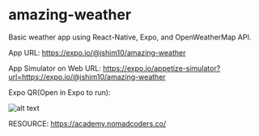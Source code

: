 # amazing-weather
Basic weather app using React-Native, Expo, and OpenWeatherMap API.

App URL:
https://expo.io/@jshim10/amazing-weather

App Simulator on Web URL:
https://expo.io/appetize-simulator?url=https://expo.io/@jshim10/amazing-weather

Expo QR(Open in Expo to run):

![alt text](https://raw.githubusercontent.com/pensivej/amazing-weather/master/Expo_QR.png)

RESOURCE:
https://academy.nomadcoders.co/
